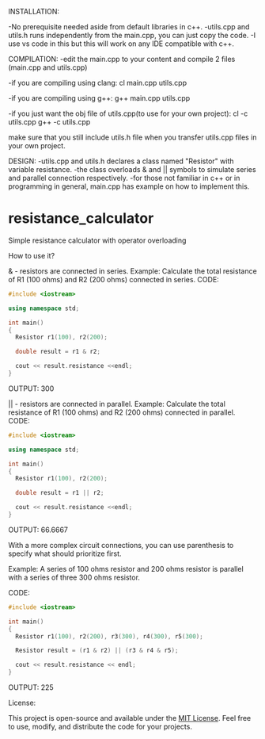 INSTALLATION:

-No prerequisite needed aside from default libraries in c++.
-utils.cpp and utils.h runs independently from the main.cpp, you can just copy the code.
-I use vs code in this but this will work on any IDE compatible with c++.

COMPILATION:
-edit the main.cpp to your content and compile 2 files (main.cpp and utils.cpp)

-if you are compiling using clang:
cl main.cpp utils.cpp

-if you are compiling using g++:
g++ main.cpp utils.cpp

-if you just want the obj file of utils.cpp(to use for your own project):
cl -c utils.cpp
g++ -c utils.cpp

make sure that you still include utils.h file when you transfer utils.cpp files in your own project.


DESIGN:
-utils.cpp and utils.h declares a class named "Resistor" with variable resistance.
-the class overloads & and || symbols to simulate series and parallel connection respectively.
-for those not familiar in c++ or in programming in general, main.cpp has example on how to implement this.


# resistance_calculator
Simple resistance calculator with operator overloading

How to use it?

& - resistors are connected in series.
Example: Calculate the total resistance of R1 (100 ohms) and R2 (200 ohms) connected in series.
CODE:
```cpp
#include <iostream>

using namespace std;

int main()
{
  Resistor r1(100), r2(200);

  double result = r1 & r2;

  cout << result.resistance <<endl;
}
```
OUTPUT: 300

|| - resistors are connected in parallel.
Example: Calculate the total resistance of R1 (100 ohms) and R2 (200 ohms) connected in parallel.
CODE:
```cpp
#include <iostream>

using namespace std;

int main()
{
  Resistor r1(100), r2(200);

  double result = r1 || r2;

  cout << result.resistance <<endl;
}
```
OUTPUT: 66.6667

With a more complex circuit connections, you can use parenthesis to specify what should prioritize first.

Example: A series of 100 ohms resistor and 200 ohms resistor is parallel with a series of three 300 ohms resistor.

CODE:
```cpp
#include <iostream>

int main()
{
  Resistor r1(100), r2(200), r3(300), r4(300), r5(300);

  Resistor result = (r1 & r2) || (r3 & r4 & r5);

  cout << result.resistance << endl;
}
```
OUTPUT: 225

License:

This project is open-source and available under the [MIT License](LICENSE). Feel free to use, modify, and distribute the code for your projects.
